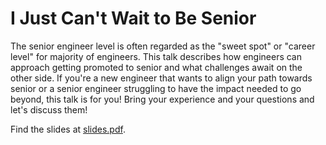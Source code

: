 # I Just Can't Wait to Be Senior

The senior engineer level is often regarded as the "sweet spot" or "career
level" for majority of engineers. This talk describes how engineers can
approach getting promoted to senior and what challenges await on the other
side. If you're a new engineer that wants to align your path towards senior or
a senior engineer struggling to have the impact needed to go beyond, this talk
is for you! Bring your experience and your questions and let's discuss them!

Find the slides at [slides.pdf](./slides.pdf).
